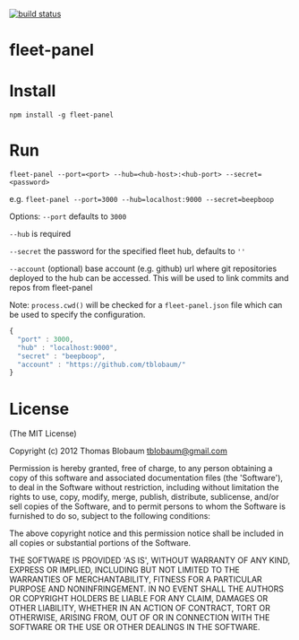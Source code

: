 [![build status](https://secure.travis-ci.org/tblobaum/fleet-panel.png)](http://travis-ci.org/tblobaum/fleet-panel)
# fleet-panel

# Install

`npm install -g fleet-panel`

# Run

`fleet-panel --port=<port> --hub=<hub-host>:<hub-port> --secret=<password>`

e.g. `fleet-panel --port=3000 --hub=localhost:9000 --secret=beepboop`

Options:
`--port` defaults to `3000`

`--hub` is required

`--secret` the password for the specified fleet hub, defaults to `''`

`--account` (optional) base account (e.g. github) url where git repositories deployed to the hub can be accessed. This will be used to link commits and repos from fleet-panel

Note: `process.cwd()` will be checked for a `fleet-panel.json` file which can be used to specify the configuration.

``` js
{
  "port" : 3000,
  "hub" : "localhost:9000",
  "secret" : "beepboop",
  "account" : "https://github.com/tblobaum/"
}
```

# License

(The MIT License)

Copyright (c) 2012 Thomas Blobaum <tblobaum@gmail.com>

Permission is hereby granted, free of charge, to any person obtaining
a copy of this software and associated documentation files (the
'Software'), to deal in the Software without restriction, including
without limitation the rights to use, copy, modify, merge, publish,
distribute, sublicense, and/or sell copies of the Software, and to
permit persons to whom the Software is furnished to do so, subject to
the following conditions:

The above copyright notice and this permission notice shall be
included in all copies or substantial portions of the Software.

THE SOFTWARE IS PROVIDED 'AS IS', WITHOUT WARRANTY OF ANY KIND,
EXPRESS OR IMPLIED, INCLUDING BUT NOT LIMITED TO THE WARRANTIES OF
MERCHANTABILITY, FITNESS FOR A PARTICULAR PURPOSE AND NONINFRINGEMENT.
IN NO EVENT SHALL THE AUTHORS OR COPYRIGHT HOLDERS BE LIABLE FOR ANY
CLAIM, DAMAGES OR OTHER LIABILITY, WHETHER IN AN ACTION OF CONTRACT,
TORT OR OTHERWISE, ARISING FROM, OUT OF OR IN CONNECTION WITH THE
SOFTWARE OR THE USE OR OTHER DEALINGS IN THE SOFTWARE.
